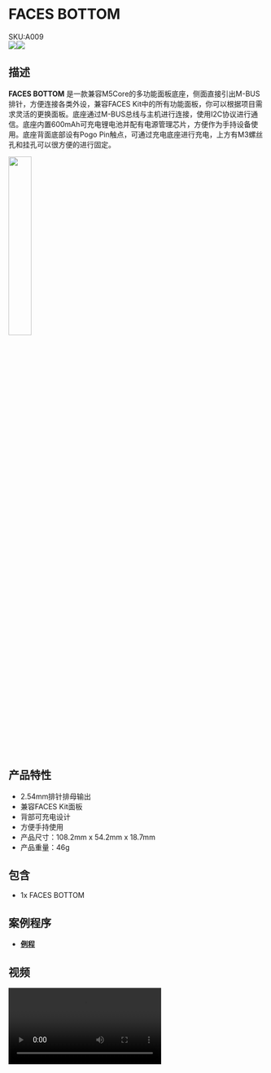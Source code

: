 # FACES BOTTOM

<div class="badge badge-pill badge-primary product_sku_tag">SKU:A009</div>

<div class="product_pic"><img src="assets/img/product_pics/module/faces_bottom/face_01.webp"><img src="assets/img/product_pics/module/faces_bottom/face_02.jpg"></div>

## 描述

**FACES BOTTOM** 是一款兼容M5Core的多功能面板底座，侧面直接引出M-BUS排针，方便连接各类外设，兼容FACES Kit中的所有功能面板，你可以根据项目需求灵活的更换面板。底座通过M-BUS总线与主机进行连接，使用I2C协议进行通信。底座内置600mAh可充电锂电池并配有电源管理芯片，方便作为手持设备使用。底座背面底部设有Pogo Pin触点，可通过充电底座进行充电，上方有M3螺丝孔和挂孔可以很方便的进行固定。

<img src="assets/img/product_pics/module/faces_bottom/different.jpg" width="30%" height="30%" >

## 产品特性

- 2.54mm排针排母输出
- 兼容FACES Kit面板
- 背部可充电设计
- 方便手持使用
- 产品尺寸：108.2mm x 54.2mm x 18.7mm
- 产品重量：46g

## 包含

- 1x FACES BOTTOM

## 案例程序

- **[例程](https://github.com/m5stack/M5Stack/tree/master/examples/Modules/FACES)**

## 视频

<video class="video_size" controls>
    <source src="https://m5stack.oss-cn-shenzhen.aliyuncs.com/video/Product_example_video/Module/FACES%20BOTTOM.mp4" type="video/mp4">
</video>

<script>

   var purchase_link = 'https://m5stack.com/collections/all/products/m5-faces-bottom-board';

   anchor_search(purchase_link);
   scrollFunc();

</script>